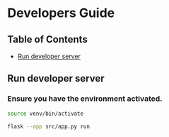 # Developers Guide

## Table of Contents
- [Run developer server](#run-developer-server)

## Run developer server

### Ensure you have the environment activated.

```sh
source venv/bin/activate
```

```sh
flask --app src/app.py run
```
